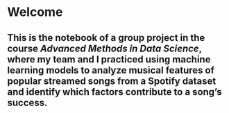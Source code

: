 # Welcome
## This is the notebook of a group project in the course *Advanced Methods in Data Science*, where my team and I practiced using machine learning models to analyze musical features of popular streamed songs from a Spotify dataset and identify which factors contribute to a song’s success.
